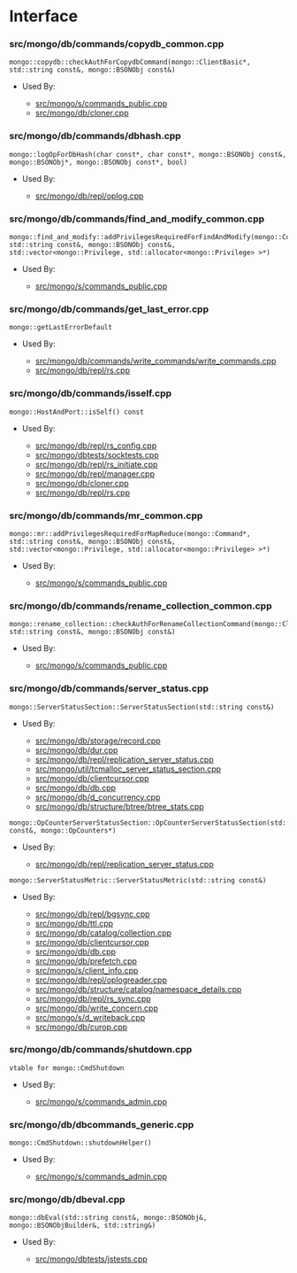 
# Interface

### src/mongo/db/commands/copydb\_common.cpp

<div></div>

    mongo::copydb::checkAuthForCopydbCommand(mongo::ClientBasic*, std::string const&, mongo::BSONObj const&)

- Used By:

    - [src/mongo/s/commands\_public.cpp](../../../sharding)
    - [src/mongo/db/cloner.cpp](../../../storage\_layer\_structure)

### src/mongo/db/commands/dbhash.cpp

<div></div>

    mongo::logOpForDbHash(char const*, char const*, mongo::BSONObj const&, mongo::BSONObj*, mongo::BSONObj const*, bool)

- Used By:

    - [src/mongo/db/repl/oplog.cpp](../../../replication)

### src/mongo/db/commands/find\_and\_modify\_common.cpp

<div></div>

    mongo::find_and_modify::addPrivilegesRequiredForFindAndModify(mongo::Command*, std::string const&, mongo::BSONObj const&, std::vector<mongo::Privilege, std::allocator<mongo::Privilege> >*)

- Used By:

    - [src/mongo/s/commands\_public.cpp](../../../sharding)

### src/mongo/db/commands/get\_last\_error.cpp

<div></div>

    mongo::getLastErrorDefault

- Used By:

    - [src/mongo/db/commands/write\_commands/write\_commands.cpp](../../../wire\_protocol\_write\_commands)
    - [src/mongo/db/repl/rs.cpp](../../../replication)

### src/mongo/db/commands/isself.cpp

<div></div>

    mongo::HostAndPort::isSelf() const

- Used By:

    - [src/mongo/db/repl/rs\_config.cpp](../../../replication)
    - [src/mongo/dbtests/socktests.cpp](../../../unit\_tests)
    - [src/mongo/db/repl/rs\_initiate.cpp](../../../replication)
    - [src/mongo/db/repl/manager.cpp](../../../replication)
    - [src/mongo/db/cloner.cpp](../../../storage\_layer\_structure)
    - [src/mongo/db/repl/rs.cpp](../../../replication)

### src/mongo/db/commands/mr\_common.cpp

<div></div>

    mongo::mr::addPrivilegesRequiredForMapReduce(mongo::Command*, std::string const&, mongo::BSONObj const&, std::vector<mongo::Privilege, std::allocator<mongo::Privilege> >*)

- Used By:

    - [src/mongo/s/commands\_public.cpp](../../../sharding)

### src/mongo/db/commands/rename\_collection\_common.cpp

<div></div>

    mongo::rename_collection::checkAuthForRenameCollectionCommand(mongo::ClientBasic*, std::string const&, mongo::BSONObj const&)

- Used By:

    - [src/mongo/s/commands\_public.cpp](../../../sharding)

### src/mongo/db/commands/server\_status.cpp

<div></div>

    mongo::ServerStatusSection::ServerStatusSection(std::string const&)

- Used By:

    - [src/mongo/db/storage/record.cpp](../../../storage\_layer\_structure)
    - [src/mongo/db/dur.cpp](../../../journaling)
    - [src/mongo/db/repl/replication\_server\_status.cpp](../../../replication)
    - [src/mongo/util/tcmalloc\_server\_status\_section.cpp](../../../utilities)
    - [src/mongo/db/clientcursor.cpp](../../../client\_and\_operation\_tracking)
    - [src/mongo/db/db.cpp](../../../mongos\_and\_mongod\_mains)
    - [src/mongo/db/d\_concurrency.cpp](../../../concurrency)
    - [src/mongo/db/structure/btree/btree\_stats.cpp](../../../storage\_layer\_structure)

<div></div>

    mongo::OpCounterServerStatusSection::OpCounterServerStatusSection(std::string const&, mongo::OpCounters*)

- Used By:

    - [src/mongo/db/repl/replication\_server\_status.cpp](../../../replication)

<div></div>

    mongo::ServerStatusMetric::ServerStatusMetric(std::string const&)

- Used By:

    - [src/mongo/db/repl/bgsync.cpp](../../../replication)
    - [src/mongo/db/ttl.cpp](../../../indexing)
    - [src/mongo/db/catalog/collection.cpp](../../../storage\_layer\_structure)
    - [src/mongo/db/clientcursor.cpp](../../../client\_and\_operation\_tracking)
    - [src/mongo/db/db.cpp](../../../mongos\_and\_mongod\_mains)
    - [src/mongo/db/prefetch.cpp](../../../page\_fault\_utilities)
    - [src/mongo/s/client\_info.cpp](../../../client\_and\_operation\_tracking)
    - [src/mongo/db/repl/oplogreader.cpp](../../../replication)
    - [src/mongo/db/structure/catalog/namespace\_details.cpp](../../../storage\_layer\_structure)
    - [src/mongo/db/repl/rs\_sync.cpp](../../../replication)
    - [src/mongo/db/write\_concern.cpp](../../../replication)
    - [src/mongo/s/d\_writeback.cpp](../../../writeback\_listener)
    - [src/mongo/db/curop.cpp](../../../client\_and\_operation\_tracking)

### src/mongo/db/commands/shutdown.cpp

<div></div>

    vtable for mongo::CmdShutdown

- Used By:

    - [src/mongo/s/commands\_admin.cpp](../../../sharding)

### src/mongo/db/dbcommands\_generic.cpp

<div></div>

    mongo::CmdShutdown::shutdownHelper()

- Used By:

    - [src/mongo/s/commands\_admin.cpp](../../../sharding)

### src/mongo/db/dbeval.cpp

<div></div>

    mongo::dbEval(std::string const&, mongo::BSONObj&, mongo::BSONObjBuilder&, std::string&)

- Used By:

    - [src/mongo/dbtests/jstests.cpp](../../../unit\_tests)
